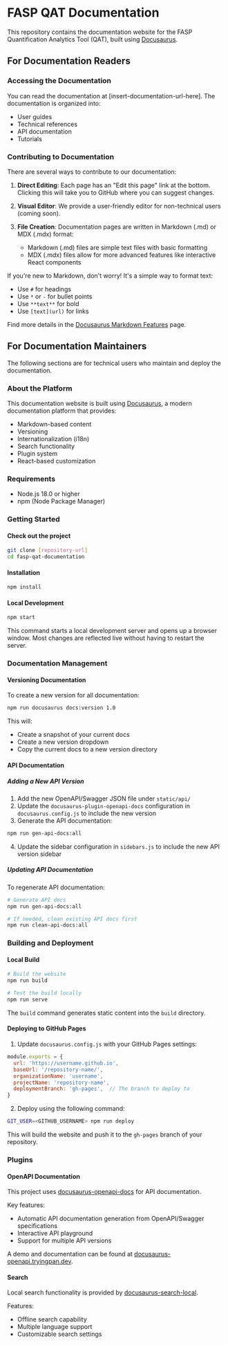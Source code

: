 # FASP QAT Documentation

This repository contains the documentation website for the FASP Quantification Analytics Tool (QAT), built using [Docusaurus](https://docusaurus.io/).

## For Documentation Readers

### Accessing the Documentation

You can read the documentation at [insert-documentation-url-here]. The documentation is organized into:
- User guides
- Technical references
- API documentation
- Tutorials

### Contributing to Documentation

There are several ways to contribute to our documentation:

1. **Direct Editing**: Each page has an "Edit this page" link at the bottom. Clicking this will take you to GitHub where you can suggest changes.

2. **Visual Editor**: We provide a user-friendly editor for non-technical users (coming soon).

3. **File Creation**: Documentation pages are written in Markdown (.md) or MDX (.mdx) format:
   - Markdown (.md) files are simple text files with basic formatting
   - MDX (.mdx) files allow for more advanced features like interactive React components

If you're new to Markdown, don't worry! It's a simple way to format text:
- Use `#` for headings
- Use `*` or `-` for bullet points
- Use `**text**` for bold
- Use `[text](url)` for links

Find more details in the [Docusaurus Markdown Features](https://docusaurus.io/docs/markdown-features) page.

## For Documentation Maintainers

The following sections are for technical users who maintain and deploy the documentation.

### About the Platform

This documentation website is built using [Docusaurus](https://docusaurus.io/), a modern documentation platform that provides:
- Markdown-based content
- Versioning
- Internationalization (i18n)
- Search functionality
- Plugin system
- React-based customization

### Requirements

- Node.js 18.0 or higher
- npm (Node Package Manager)

### Getting Started

#### Check out the project

```bash
git clone [repository-url]
cd fasp-qat-documentation
```

#### Installation

```bash
npm install
```

#### Local Development

```bash
npm start
```

This command starts a local development server and opens up a browser window. Most changes are reflected live without having to restart the server.

### Documentation Management

#### Versioning Documentation

To create a new version for all documentation:

```bash
npm run docusaurus docs:version 1.0
```

This will:
- Create a snapshot of your current docs
- Create a new version dropdown
- Copy the current docs to a new version directory

#### API Documentation

##### Adding a New API Version

1. Add the new OpenAPI/Swagger JSON file under `static/api/`
2. Update the `docusaurus-plugin-openapi-docs` configuration in `docusaurus.config.js` to include the new version
3. Generate the API documentation:
```bash
npm run gen-api-docs:all
```
4. Update the sidebar configuration in `sidebars.js` to include the new API version sidebar

##### Updating API Documentation

To regenerate API documentation:
```bash
# Generate API docs
npm run gen-api-docs:all

# If needed, clean existing API docs first
npm run clean-api-docs:all
```

### Building and Deployment

#### Local Build

```bash
# Build the website
npm run build

# Test the build locally
npm run serve
```

The `build` command generates static content into the `build` directory.

#### Deploying to GitHub Pages

1. Update `docusaurus.config.js` with your GitHub Pages settings:
```javascript
module.exports = {
  url: 'https://username.github.io',
  baseUrl: '/repository-name/',
  organizationName: 'username',
  projectName: 'repository-name',
  deploymentBranch: 'gh-pages',  // The branch to deploy to
}
```

2. Deploy using the following command:
```bash
GIT_USER=<GITHUB_USERNAME> npm run deploy
```

This will build the website and push it to the `gh-pages` branch of your repository.

### Plugins

#### OpenAPI Documentation

This project uses [docusaurus-openapi-docs](https://github.com/PaloAltoNetworks/docusaurus-openapi-docs) for API documentation.

Key features:
- Automatic API documentation generation from OpenAPI/Swagger specifications
- Interactive API playground
- Support for multiple API versions

A demo and documentation can be found at [docusaurus-openapi.tryingpan.dev](https://docusaurus-openapi.tryingpan.dev/).

#### Search

Local search functionality is provided by [docusaurus-search-local](https://github.com/easyops-cn/docusaurus-search-local).

Features:
- Offline search capability
- Multiple language support
- Customizable search settings